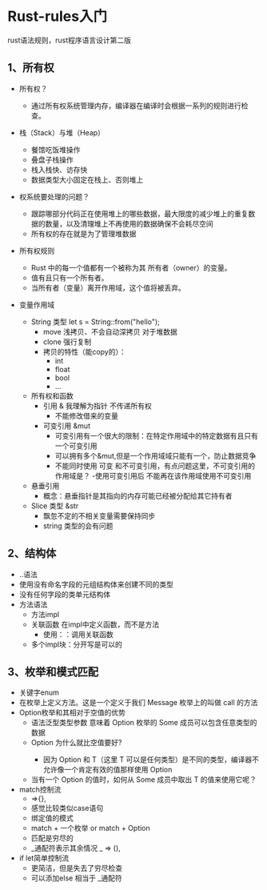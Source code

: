 # Rust-rules入门
rust语法规则，rust程序语言设计第二版
## 1、所有权
+ 所有权？
  - 通过所有权系统管理内存，编译器在编译时会根据一系列的规则进行检查。

+ 栈（Stack）与堆（Heap）
  - 餐馆吃饭堆操作
  - 叠盘子栈操作
  - 栈入栈快、访存快
  - 数据类型大小固定在栈上、否则堆上
+ 权系统要处理的问题？
  - 跟踪哪部分代码正在使用堆上的哪些数据，最大限度的减少堆上的重复数据的数量，以及清理堆上不再使用的数据确保不会耗尽空间
  - 所有权的存在就是为了管理堆数据
+ 所有权规则
  - Rust 中的每一个值都有一个被称为其 所有者（owner）的变量。
  - 值有且只有一个所有者。
  - 当所有者（变量）离开作用域，这个值将被丢弃。
+ 变量作用域
  - String 类型 let s = String::from("hello");
    - move 浅拷贝、不会自动深拷贝 对于堆数据
    - clone 强行复制
    - 拷贝的特性（能copy的）：
      - int
      - float
      - bool
      - ...
  - 所有权和函数
    - 引用 & 我理解为指针 不传递所有权
      - 不能修改借来的变量
    - 可变引用 &mut
      - 可变引用有一个很大的限制：在特定作用域中的特定数据有且只有一个可变引用
      - 可以拥有多个&mut,但是一个作用域域只能有一个，防止数据竞争
      - 不能同时使用 可变 和不可变引用，有点问题这里，不可变引用的作用域是？
        -使用可变引用后 不能再在该作用域使用不可变引用
  - 悬垂引用
    - 概念：悬垂指针是其指向的内存可能已经被分配给其它持有者
  - Slice 类型 &str
    - 飘忽不定的不相关变量需要保持同步
    - string 类型的会有问题
## 2、结构体
  - ..语法
  - 使用没有命名字段的元组结构体来创建不同的类型
  - 没有任何字段的类单元结构体
  - 方法语法
    - 方法impl
    - 关联函数 在impl中定义函数，而不是方法
      - 使用：：调用关联函数
    - 多个impl块：分开写是可以的
## 3、枚举和模式匹配
  - 关键字enum
  - 在枚举上定义方法。这是一个定义于我们 Message 枚举上的叫做 call 的方法
  - Option枚举和其相对于空值的优势
    - <T> 语法泛型类型参数<T> 意味着 Option 枚举的 Some 成员可以包含任意类型的数据
    - Option<T> 为什么就比空值要好?
      - 因为 Option<T> 和 T（这里 T 可以是任何类型）是不同的类型，编译器不允许像一个肯定有效的值那样使用 Option<T>
    - 当有一个 Option<T> 的值时，如何从 Some 成员中取出 T 的值来使用它呢？
  - match控制流
    - =>{},
    - 感觉比较类似case语句
    - 绑定值的模式
    - match + 一个枚举 or match + Option<T>
    - 匹配是穷尽的
    - _通配符表示其余情况 _ => (),
  - if let简单控制流
    - 更简洁，但是失去了穷尽检查
    - 可以添加else 相当于 _通配符
  
